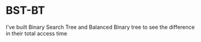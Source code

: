 # BST-BT
I've built Binary Search Tree and Balanced Binary tree to see the difference in their total access time
